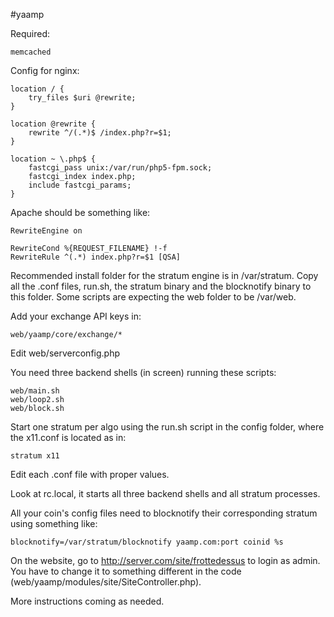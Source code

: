 #yaamp

Required:

	memcached

Config for nginx:

	location / {
		try_files $uri @rewrite;
	}

	location @rewrite {
		rewrite ^/(.*)$ /index.php?r=$1;
	}

	location ~ \.php$ {
		fastcgi_pass unix:/var/run/php5-fpm.sock;
		fastcgi_index index.php;
		include fastcgi_params;
	}

Apache should be something like:

	RewriteEngine on

	RewriteCond %{REQUEST_FILENAME} !-f
	RewriteRule ^(.*) index.php?r=$1 [QSA]

Recommended install folder for the stratum engine is in /var/stratum. Copy all the .conf files, run.sh, the stratum binary and the blocknotify binary to this folder. Some scripts are expecting the web folder to be /var/web. 

Add your exchange API keys in:

	web/yaamp/core/exchange/*

Edit web/serverconfig.php

You need three backend shells (in screen) running these scripts:

	web/main.sh
	web/loop2.sh
	web/block.sh

Start one stratum per algo using the run.sh script in the config folder, where the x11.conf is located as in:

	stratum x11

Edit each .conf file with proper values.

Look at rc.local, it starts all three backend shells and all stratum processes.

All your coin's config files need to blocknotify their corresponding stratum using something like:

	blocknotify=/var/stratum/blocknotify yaamp.com:port coinid %s

On the website, go to http://server.com/site/frottedessus to login as admin. You have to change it to something different in the code (web/yaamp/modules/site/SiteController.php).


More instructions coming as needed.


